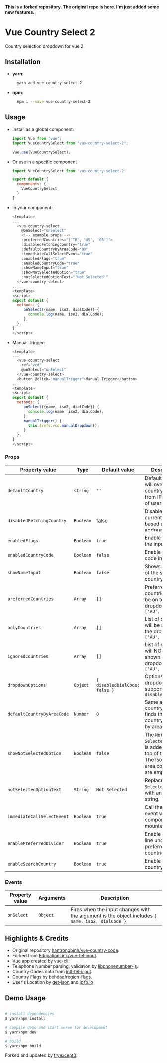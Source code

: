 #### This is a forked repository. The original repo is [here.](https://github.com/ahmetaltun/vue-country-dropdown) I'm just added some new features.

# Vue Country Select 2

Country selection dropdown for vue 2.

## Installation

- **yarn**:
  ```bash
    yarn add vue-country-select-2
  ```
- **npm**:
  ```bash
    npm i --save vue-country-select-2
  ```

## Usage

- Install as a global component:

  ```js
  import Vue from "vue";
  import VueCountrySelect from "vue-country-select-2";

  Vue.use(VueCountrySelect);
  ```
- Or use in a specific component

  ```js
  import VueCountrySelect from 'vue-country-select-2'

  export default {
    components: {
      VueCountrySelect
    }
  }
  ```

- In your component:

  ```js
  <template>
  ...
    <vue-country-select
      @onSelect="onSelect"
      <!-- example props -->
      :preferredCountries="['TR', 'US', 'GB']">
      :disabledFetchingCountry="true"
      :defaultCountryByAreaCode="90"
      :immediateCallSelectEvent="true"
      :enabledFlags="true"
      :enabledCountryCode="true"
      :showNameInput="true"
      :showNotSelectedOption="true"
      :notSelectedOptionText="'Not Selected'"
    </vue-country-select>
  ...
  <template>
  <script>
  export default {
    methods: {
       onSelect({name, iso2, dialCode}) {
         console.log(name, iso2, dialCode);
       },
    },
  }
  </script>
  ```

- Manual Trigger:
  ```js
  <template>
  ...
    <vue-country-select
      ref="vcd"
      @onSelect="onSelect"
    </vue-country-select>
    <button @click="manualTrigger">Manual Trigger</button>
  ...
  <template>
  <script>
  export default {
    methods: {
       onSelect({name, iso2, dialCode}) {
         console.log(name, iso2, dialCode);
       },
       manualTrigger() {
         this.$refs.vcd.manualDropdown();
       }
    },
  }
  </script>
  ```

### Props

| Property value             | Type      | Default value                 | Description                                                                                        |
| -------------------------- | --------- | ----------------------------- | -------------------------------------------------------------------------------------------------- |
| `defaultCountry`           | `string`  | `''`                          | Default country, will override the country fetched from IP address of user                         |
| `disabledFetchingCountry`  | `Boolean` | false                         | Disable fetching current country based on IP address of user                                       |
| `enabledFlags`             | `Boolean` | `true`                        | Enable flags in the input                                                                          |
| `enabledCountryCode`       | `Boolean` | `false`                       | Enable country code in the input                                                                   |
| `showNameInput`            | `Boolean` | `false`                       | Shows the name of the selected country                                                             |
| `preferredCountries`       | `Array`   | `[]`                          | Preferred countries list, will be on top of the dropdown. ie `['AU', 'BR']`                        |
| `onlyCountries`            | `Array`   | `[]`                          | List of countries will be shown on the dropdown. ie `['AU', 'BR']`                                 |
| `ignoredCountries`         | `Array`   | `[]`                          | List of countries will NOT be shown on the dropdown. ie `['AU', 'BR']`                             |
| `dropdownOptions`          | `Object`  | `{ disabledDialCode: false }` | Options for dropdown, supporting `disabledDialCode`                                                |
| `defaultCountryByAreaCode` | `Number`  | `0`                           | Same as default country option. finds the default country from list by area code.                  |
| `showNotSelectedOption`    | `Boolean` | `false`                       | The `Not Selected` option is added to the top of the list. The Iso2 and area code value are empty. |
| `notSelectedOptionText`    | `String`  | `Not Selected`                | Replace `Not Selected` text with another string.                                                   |
| `immediateCallSelectEvent` | `Boolean` | `true`                        | Call the `onSelect` event when the component is mounted.                                           |
| `enablePreferredDivider`   | `Boolean` | `true`                        | Enable divider line under the preferred countries list                                             |
| `enableSearchCountry`      | `Boolean` | `true`                        | Enable search country by name                                                                      |


### Events

| Property value | Arguments | Description                                                                                      |
| -------------- | --------- | ------------------------------------------------------------------------------------------------ |
| `onSelect`     | `Object`  | Fires when the input changes with the argument is the object includes `{ name, iso2, dialCode }` |

## Highlights & Credits

- Original repository [hantrongbinh/vue-country-code](https://hantrongbinh.github.io/vue-country-code/).
- Forked from [EducationLink/vue-tel-input](https://github.com/EducationLink/vue-tel-input).
- Vue app created by [vue-cli](https://github.com/vuejs/vue-cli).
- Telephone Number parsing, validation by [libphonenumber-js](https://catamphetamine.github.io/libphonenumber-js/).
- Country Codes data from [intl-tel-input](https://github.com/jackocnr/intl-tel-input/blob/master/src/js/data.js).
- Country Flags by [behdad/region-flags](https://github.com/behdad/region-flags).
- User's Location by [get-json](https://www.npmjs.com/package/get-json) and [ipifo.io](https://ipinfo.io/json)

## Demo Usage

```bash

# install dependencies
$ yarn/npm install

# compile demo and start serve for development
$ yarn/npm dev

# build
$ yarn/npm build

```

Forked and updated by [tryexcept0](https://github.com/tryexcept0).
